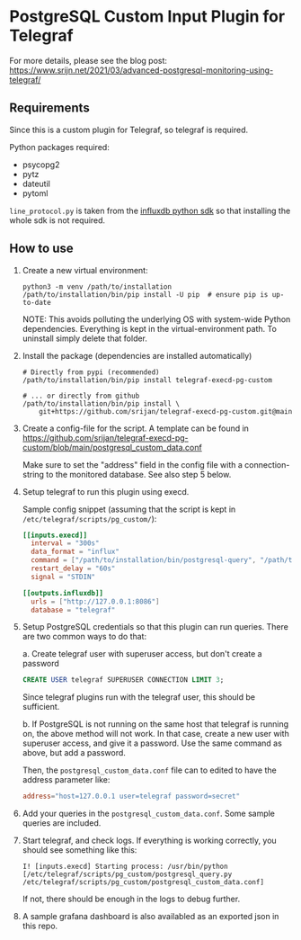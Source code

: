 # PostgreSQL Custom Input Plugin for Telegraf

For more details, please see the blog post: https://www.srijn.net/2021/03/advanced-postgresql-monitoring-using-telegraf/

## Requirements

Since this is a custom plugin for Telegraf, so telegraf is required.

Python packages required:

- psycopg2
- pytz
- dateutil
- pytoml

`line_protocol.py` is taken from the [influxdb python
sdk](https://github.com/influxdata/influxdb-python) so that installing the whole
sdk is not required.

## How to use

1. Create a new virtual environment:

   ```
   python3 -m venv /path/to/installation
   /path/to/installation/bin/pip install -U pip  # ensure pip is up-to-date
   ```

   NOTE: This avoids polluting the underlying OS with system-wide Python
   dependencies. Everything is kept in the virtual-environment path. To
   uninstall simply delete that folder.

2. Install the package (dependencies are installed automatically)

   ```
   # Directly from pypi (recommended)
   /path/to/installation/bin/pip install telegraf-execd-pg-custom

   # ... or directly from github
   /path/to/installation/bin/pip install \
       git+https://github.com/srijan/telegraf-execd-pg-custom.git@main
   ```

3. Create a config-file for the script. A template can be found in
   https://github.com/srijan/telegraf-execd-pg-custom/blob/main/postgresql_custom_data.conf

   Make sure to set the "address" field in the config file with a
   connection-string to the monitored database. See also step 5 below.

4. Setup telegraf to run this plugin using execd.

   Sample config snippet (assuming that the script is kept in
   `/etc/telegraf/scripts/pg_custom/`):

   ``` toml
   [[inputs.execd]]
     interval = "300s"
     data_format = "influx"
     command = ["/path/to/installation/bin/postgresql-query", "/path/to/postgresql_custom_data.conf"]
     restart_delay = "60s"
     signal = "STDIN"

   [[outputs.influxdb]]
     urls = ["http://127.0.0.1:8086"]
     database = "telegraf"
   ```

5. Setup PostgreSQL credentials so that this plugin can run queries. There are
   two common ways to do that:

   a. Create telegraf user with superuser access, but don't create a password

   ```sql
   CREATE USER telegraf SUPERUSER CONNECTION LIMIT 3;
   ```

   Since telegraf plugins run with the telegraf user, this should be sufficient.

   b. If PostgreSQL is not running on the same host that telegraf is running on,
   the above method will not work. In that case, create a new user with
   superuser access, and give it a password. Use the same command as above, but
   add a password.

   Then, the `postgresql_custom_data.conf` file can to edited to have the
   address parameter like:

   ```toml
   address="host=127.0.0.1 user=telegraf password=secret"
   ```

6. Add your queries in the `postgresql_custom_data.conf`. Some sample queries
   are included.

7. Start telegraf, and check logs. If everything is working correctly, you
   should see something like this:

   ```
   I! [inputs.execd] Starting process: /usr/bin/python [/etc/telegraf/scripts/pg_custom/postgresql_query.py /etc/telegraf/scripts/pg_custom/postgresql_custom_data.conf]
   ```

   If not, there should be enough in the logs to debug further.

8. A sample grafana dashboard is also availabled as an exported json in this repo.

